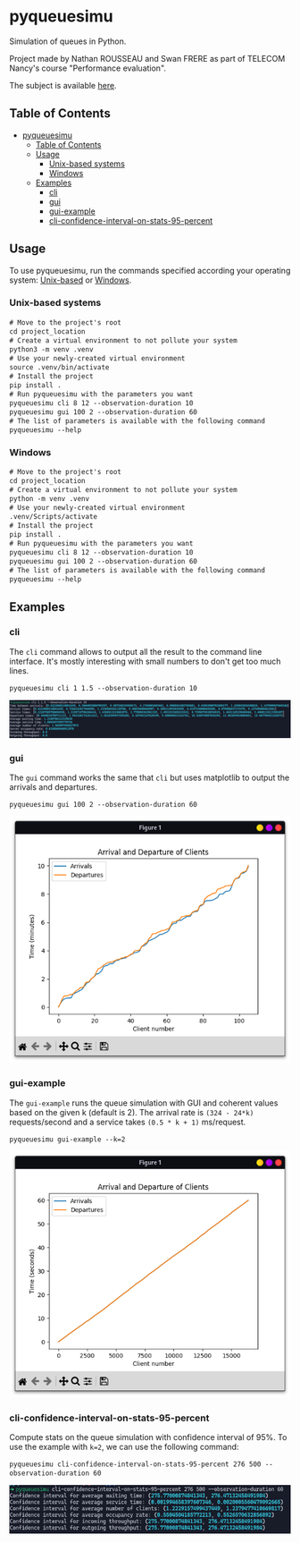 # pyqueuesimu

Simulation of queues in Python.

Project made by Nathan ROUSSEAU and Swan FRERE as part of TELECOM Nancy's course "Performance evaluation". 

The subject is available [here](docs/subject.pdf).

## Table of Contents

<!-- TOC -->
* [pyqueuesimu](#pyqueuesimu)
  * [Table of Contents](#table-of-contents)
  * [Usage](#usage)
    * [Unix-based systems](#unix-based-systems)
    * [Windows](#windows)
  * [Examples](#examples)
    * [cli](#cli)
    * [gui](#gui)
    * [gui-example](#gui-example)
    * [cli-confidence-interval-on-stats-95-percent](#cli-confidence-interval-on-stats-95-percent)
<!-- TOC -->

## Usage

To use pyqueuesimu, run the commands specified according your operating system: [Unix-based](#unix-based-systems) or [Windows](#windows).

### Unix-based systems

```shell
# Move to the project's root
cd project_location
# Create a virtual environment to not pollute your system
python3 -m venv .venv
# Use your newly-created virtual environment
source .venv/bin/activate
# Install the project
pip install .
# Run pyqueuesimu with the parameters you want
pyqueuesimu cli 8 12 --observation-duration 10
pyqueuesimu gui 100 2 --observation-duration 60
# The list of parameters is available with the following command
pyqueuesimu --help
```

### Windows

```shell
# Move to the project's root
cd project_location
# Create a virtual environment to not pollute your system
python -m venv .venv
# Use your newly-created virtual environment
.venv/Scripts/activate
# Install the project
pip install .
# Run pyqueuesimu with the parameters you want
pyqueuesimu cli 8 12 --observation-duration 10
pyqueuesimu gui 100 2 --observation-duration 60
# The list of parameters is available with the following command
pyqueuesimu --help
```

## Examples

### cli

The `cli` command allows to output all the result to the command line interface.
It's mostly interesting with small numbers to don't get too much lines. 

```shell
pyqueuesimu cli 1 1.5 --observation-duration 10
```

![Result of the execution of the cli command](docs/README-files/cli-result.png)

### gui

The `gui` command works the same that `cli` but uses matplotlib to output the arrivals and departures.

```shell
pyqueuesimu gui 100 2 --observation-duration 60
```

![Result of the execution of the gui command](docs/README-files/gui-result.png)

### gui-example

The `gui-example` runs the queue simulation with GUI and coherent values based on the given k (default is 2).
The arrival rate is `(324 - 24*k)` requests/second and a service takes `(0.5 * k + 1)` ms/request.

```shell
pyqueuesimu gui-example --k=2
```

![Result of the execution of the gui-example command](docs/README-files/gui-example-result.png)


### cli-confidence-interval-on-stats-95-percent

Compute stats on the queue simulation with confidence interval of 95%.
To use the example with `k=2`, we can use the following command:

```shell
pyqueuesimu cli-confidence-interval-on-stats-95-percent 276 500 --observation-duration 60
```

![Result of the execution of the cli-confidence-interval-on-stats-95-percent command](docs/README-files/cli-confidence-interval-on-stats-95-percent-result.png)

